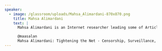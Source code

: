 ```yaml
---
speaker:
  - image: /glassroom/uploads/Mahsa_Alimardani-870x870.png
    title: Mahsa Alimardani
    text: |
      Mahsa Alimardani is an Internet researcher leading some of Article 19’s Iran digital programs. She is researching the use of technology platforms in Iran’s information control space for her PhD at the Oxford Internet Institute at the University of Oxford, as well as editing Global Voices’ Iran section.

      @maasalan
      Mahsa Alimardani: Tightening the Net - Censorship, Surveillance, Sanctions and Controls Online in Iran – Tuesday, 31 October, 2017 6:00 pm - 7:00 pm
---
```

